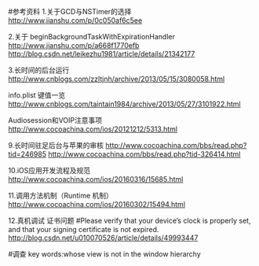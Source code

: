 #参考资料
1.关于GCD与NSTimer的选择
http://www.jianshu.com/p/0c050af6c5ee

2.关于 beginBackgroundTaskWithExpirationHandler
http://www.jianshu.com/p/a668f1770efb
http://blog.csdn.net/leikezhu1981/article/details/21342177

3.长时间的后台运行
http://www.cnblogs.com/zzltjnh/archive/2013/05/15/3080058.html

info.plist 键值一览
http://www.cnblogs.com/taintain1984/archive/2013/05/27/3101922.html

Audiosession和VOIP注意事项
http://www.cocoachina.com/ios/20121212/5313.html



9.长时间驻足后台与苹果的审核
http://www.cocoachina.com/bbs/read.php?tid=246985
http://www.cocoachina.com/bbs/read.php?tid-326414.html

10.iOS应用开发流程及规范
http://www.cocoachina.com/ios/20160316/15685.html

11.调用方法机制（Runtime 机制）
http://www.cocoachina.com/ios/20160302/15494.html

12.真机调试 证书问题
#Please verify that your device’s clock is properly set, and that your signing certificate is not expired.
http://blog.csdn.net/u010070526/article/details/49993447

#调查
key words:whose view is not in the window hierarchy